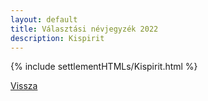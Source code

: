 ```yaml
---
layout: default
title: Választási névjegyzék 2022
description: Kispirit
---
```


{% include settlementHTMLs/Kispirit.html %}

[Vissza](../)